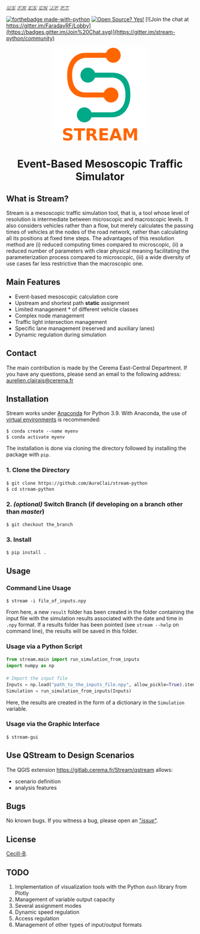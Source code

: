 _[:us:](https://github.com/AureClai/stream-python/blob/master/README.md)_ _[:fr:](https://github.com/AureClai/stream-python/blob/master/README.fr.md)_ _[:es:](https://github.com/AureClai/stream-python/blob/master/README.es.md)_ _[:cn:](https://github.com/AureClai/stream-python/blob/master/README.cn.md)_
_[:jp:](https://github.com/AureClai/stream-python/blob/master/README.jp.md)_ _[:portugal:](https://github.com/AureClai/stream-python/blob/master/README.pt.md)_

[![forthebadge made-with-python](http://ForTheBadge.com/images/badges/made-with-python.svg)](https://www.python.org/)
[![Open Source? Yes!](https://badgen.net/badge/Open%20Source%20%3F/Yes%21/blue?icon=github)](https://github.com/Naereen/badges/)
[![Join the chat at https://gitter.im/FaradayRF/Lobby](https://badges.gitter.im/Join%20Chat.svg)](https://gitter.im/stream-python/community)

<p align="center">
  <img src="https://github.com/AureClai/stream-python/blob/master/img/logo_plus_name.png" width=256 height=256/>
</p>

<h1 align="center">Event-Based Mesoscopic Traffic Simulator</h1>

## What is Stream?

Stream is a mesoscopic traffic simulation tool, that is, a tool whose level of resolution is intermediate between microscopic and macroscopic levels. It also considers vehicles rather than a flow, but merely calculates the passing times of vehicles at the nodes of the road network, rather than calculating all its positions at fixed time steps.
The advantages of this resolution method are (i) reduced computing times compared to microscopic, (ii) a reduced number of parameters with clear physical meaning facilitating the parameterization process compared to microscopic, (iii) a wide diversity of use cases far less restrictive than the macroscopic one.

## Main Features

- Event-based mesoscopic calculation core
- Upstream and shortest path **static** assignment
- Limited management * of different vehicle classes
- Complex node management
- Traffic light intersection management
- Specific lane management (reserved and auxiliary lanes)
- Dynamic regulation during simulation

## Contact

The main contribution is made by the Cerema East-Central Department. If you have any questions, please send an email to the following address: aurelien.clairais@cerema.fr

## Installation

Stream works under [Anaconda](https://www.anaconda.com/distribution/) for Python 3.9.
With Anaconda, the use of [virtual environments](https://docs.conda.io/projects/conda/en/latest/user-guide/tasks/manage-environments.html) is recommended:

```console
$ conda create --name myenv
$ conda activate myenv
```

The installation is done via cloning the directory followed by installing the package with `pip`.

### 1. Clone the Directory

```console
$ git clone https://github.com/AureClai/stream-python
$ cd stream-python
```

### 2. _(optional)_ Switch Branch (if developing on a branch other than _master_)

```console
$ git checkout the_branch
```

### 3. Install

```console
$ pip install .
```

## Usage

### Command Line Usage

```console
$ stream -i file_of_inputs.npy
```

From here, a new `result` folder has been created in the folder containing the input file with the simulation results associated with the date and time in `.npy` format. If a results folder has been pointed (see `stream --help` on command line), the results will be saved in this folder.

### Usage via a Python Script

```python
from stream.main import run_simulation_from_inputs
import numpy as np

# Import the input file
Inputs = np.load("path_to_the_inputs_file.npy", allow_pickle=True).item()
Simulation = run_simulation_from_inputs(Inputs)
```

Here, the results are created in the form of a dictionary in the `Simulation` variable.

### Usage via the Graphic Interface

```console
$ stream-gui
```

## Use QStream to Design Scenarios

The QGIS extension https://gitlab.cerema.fr/Stream/qstream allows:

- scenario definition
- analysis features

## Bugs

No known bugs. If you witness a bug, please open an ["_issue_"](https://github.com/AureClai/stream-python/issues/new).

## License

[Cecill-B](http://www.cecill.info/licences/Licence_CeCILL-B_V1-en.html).

## TODO

1. Implementation of visualization tools with the Python `dash` library from Plotly
2. Management of variable output capacity
3. Several assignment modes
4. Dynamic speed regulation
5. Access regulation
6. Management of other types of input/output formats
